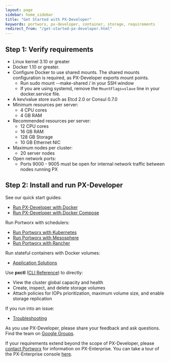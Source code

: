 ```yaml
---
layout: page
sidebar: home_sidebar
title: "Get Started with PX-Developer"
keywords: portworx, px-developer, container, storage, requirements
redirect_from: "/get-started-px-developer.html"
---
```

## Step 1: Verify requirements

* Linux kernel 3.10 or greater
* Docker 1.10 or greater.
* Configure Docker to use shared mounts.  The shared mounts configuration is required, as PX-Developer exports mount points.
  * Run sudo mount --make-shared / in your SSH window
  * If you are using systemd, remove the `MountFlags=slave` line in your docker.service file.
* A kev/value store such as Etcd 2.0 or Consul 0.7.0
* Minimum resources per server:
  * 4 CPU cores
  * 4 GB RAM
* Recommended resources per server:
  * 12 CPU cores
  * 16 GB RAM
  * 128 GB Storage
  * 10 GB Ethernet NIC
* Maximum nodes per cluster:
  * 20 server nodes
* Open network ports:
  * Ports 9000 - 9005 must be open for internal network traffic between nodes running PX

## Step 2: Install and run PX-Developer

See our quick start guides:

* [Run PX-Developer with Docker](/install/docker.html)
* [Run PX-Developer with Docker Compose](/install/docker-compose.html)

Run Portworx with schedulers:

* [Run Portworx with Kubernetes](/scheduler/kubernetes.html)
* [Run Portworx with Mesosphere](/scheduler/mesosphere-dcos/install.html)
* [Run Portworx with Rancher](/scheduler/rancher.html)

Run stateful containers with Docker volumes:

* [Application Solutions](/application-solutions.html)

Use **pxctl** ([CLI Reference](/control/cli.html)) to directly:

* View the cluster global capacity and health
* Create, inspect, and delete storage volumes
* Attach policies for IOPs prioritization, maximum volume size, and enable storage replication

If you run into an issue:

* [Troubleshooting](/knowledgebase/troubleshooting.html)

As you use PX-Developer, please share your feedback and ask questions. Find the team on [Google Groups](https://groups.google.com/forum/#!forum/portworx).

If your requirements extend beyond the scope of PX-Developer, please [contact Portworx](http://portworx.com/contact-us/) for information on PX-Enterprise. You can take a tour of the PX-Enterprise console [here](/getting-started/px-enterprise.html#step-3-take-a-tour-of-the-px-enterprise-web-console).
